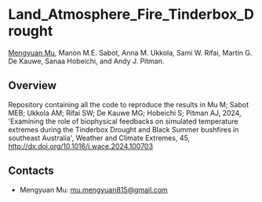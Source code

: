 # Land_Atmosphere_Fire_Tinderbox_Drought

[Mengyuan Mu](https://orcid.org/0000-0001-6517-5504), Manon M.E. Sabot, Anna M. Ukkola, Sami W. Rifai, Martin G. De Kauwe, Sanaa Hobeichi, and Andy J. Pitman.

## Overview

Repository containing all the code to reproduce the results in Mu M; Sabot MEB; Ukkola AM; Rifai SW; De Kauwe MG; Hobeichi S; Pitman AJ, 2024, 'Examining the role of biophysical feedbacks on simulated temperature extremes during the Tinderbox Drought and Black Summer bushfires in southeast Australia', Weather and Climate Extremes, 45, http://dx.doi.org/10.1016/j.wace.2024.100703


## Contacts

- Mengyuan Mu: mu.mengyuan815@gmail.com


